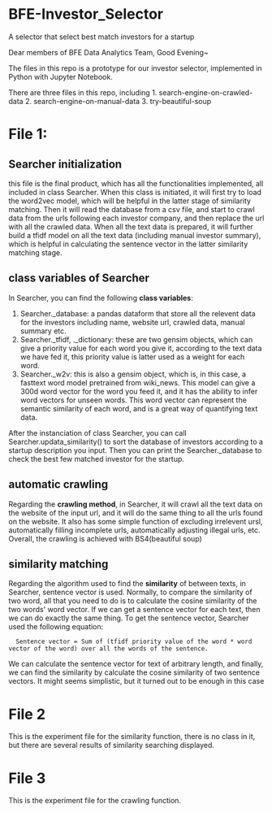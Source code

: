 # BFE-Investor_Selector

A selector that select best match investors for a startup

Dear members of BFE Data Analytics Team, Good Evening~

The files in this repo is a prototype for our investor selector, implemented in Python with Jupyter Notebook.

There are three files in this repo, including 1. search-engine-on-crawled-data 2. search-engine-on-manual-data 3. try-beautiful-soup

# File 1:

## Searcher initialization
this file is the final product, which has all the functionalities implemented, all included in class Searcher. 
When this class is initiated, it will first try to load the word2vec model, which will be helpful in the latter stage of similarity matching. 
Then it will read the database from a csv file, and start to crawl data from the urls following each investor company, and then replace the url
with all the crawled data. When all the text data is prepared, it will further build a tfidf model on all the text data (including manual 
investor summary), which is helpful in calculating the sentence vector in the latter similarity matching stage.

## class variables of Searcher
In Searcher, you can find the following __class variables__:
1. Searcher._database: a pandas dataform that store all the relevent data for the investors including name, website url, crawled data, manual
summary etc.
2. Searcher._tfidf, ._dictionary: these are two gensim objects, which can give a priority value for each word you give it, according to the 
text data we have fed it, this priority value is latter used as a weight for each word.
3. Searcher._w2v: this is also a gensim object, which is, in this case, a fasttext word model pretrained from wiki_news. This model can give
a 300d word vector for the word you feed it, and it has the ability to infer word vectors for unseen words. This word vector can represent
the semantic similarity of each word, and is a great way of quantifying text data.

After the instanciation of class Searcher, you can call Searcher.updata_similarity() to sort the database of investors according to a startup
description you input. Then you can print the Searcher._database to check the best few matched investor for the startup.

## automatic crawling
Regarding the __crawling method__, in Searcher, it will crawl all the text data on the website of the input url, and it will do the same thing to
all the urls found on the website. It also has some simple function of excluding irrelevent ursl, automatically filling incomplete urls, 
automatically adjusting illegal urls, etc. Overall, the crawling is achieved with BS4(beautiful soup)

## similarity matching
Regarding the algorithm used to find the __similarity__ of between texts, in Searcher, sentence vector is used. Normally, to compare the similarity
of two word, all that you need to do is to calculate the cosine similarity of the two words' word vector. If we can get a sentence vector for
each text, then we can do exactly the same thing. To get the sentence vector, Searcher used the following equation: 
      
      Sentence vector = Sum of (tfidf priority value of the word * word vector of the word) over all the words of the sentence.

We can calculate the sentence vector for text of arbitrary length, and finally, we can find the similarity by calculate the cosine similarity
of two sentence vectors.
It might seems simplistic, but it turned out to be enough in this case

# File 2
This is the experiment file for the similarity function, there is no class in it, but there are several results of similarity searching displayed.

# File 3
This is the experiment file for the crawling function.



